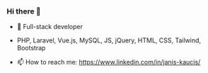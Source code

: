 ### Hi there 👋

- 🐘 Full-stack developer
-  PHP, Laravel, Vue.js, MySQL, JS, jQuery, HTML, CSS, Tailwind, Bootstrap

- 📫 How to reach me: https://www.linkedin.com/in/janis-kaucis/


